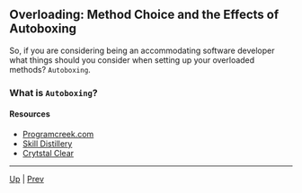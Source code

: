 ## Overloading: Method Choice and the Effects of Autoboxing
 
So, if you are considering being an accommodating software developer what things should you consider when setting up your overloaded methods? `Autoboxing`.
 
### What is `Autoboxing`?
 
#### Resources
* [Programcreek.com](https://www.programcreek.com/2009/02/overriding-and-overloading-in-java-with-examples/)
* [Skill Distillery](https://github.com/SkillDistillery/SD20/blob/07b4bda901353004c384bd88cf5c5837240d9962/jfop/Methods/parameters2.md)
* [Crytstal Clear](https://www.youtube.com/watch?v=KmKOVdAGtzM)

<hr>

[Up](../master/README.md) | [Prev](https://github.com/robrides/methodoverloading/blob/master/overloadingRules.md) 